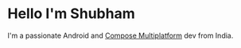 # Hello I'm Shubham
I'm a passionate Android and [Compose Multiplatform](https://www.jetbrains.com/compose-multiplatform/) dev from India. 